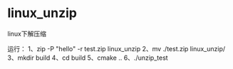 # linux_unzip
linux下解压缩

运行：
1、zip -P "hello" -r test.zip linux_unzip
2、mv ./test.zip linux_unzip/
3、mkdir build
4、cd build
5、cmake ..
6、./unzip_test
